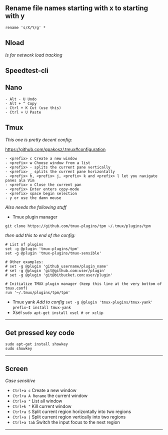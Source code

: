 ## Rename file names starting with x to starting with y
```
rename 's/X/Y/g' *
```

## Nload
*Is for network load tracking*

## Speedtest-cli

## Nano
```
- Alt - U Undo
- Alt + ^ Copy
- Ctrl + K Cut (use this)
- Ctrl + U Paste
```
## Tmux
*This one is pretty decent config:*

https://github.com/gpakosz/.tmux#configuration

```
- <prefix> c Create a new window
- <prefix> w Choose window from a list
- <prefix> - splits the current pane vertically
- <prefix> _ splits the current pane horizontally
- <prefix> h, <prefix> j, <prefix> k and <prefix> l let you navigate panes ala Vim
- <prefix> x Close the current pan
- <prefix> Enter enters copy-mode
- <prefix> space begin selection
- y or use the damn mouse
```

*Also needs the following stuff*

- Tmux plugin manager
```
git clone https://github.com/tmux-plugins/tpm ~/.tmux/plugins/tpm
```
*then add this to end of the config:*
```
# List of plugins
set -g @plugin 'tmux-plugins/tpm'
set -g @plugin 'tmux-plugins/tmux-sensible'

# Other examples:
# set -g @plugin 'github_username/plugin_name'
# set -g @plugin 'git@github.com:user/plugin'
# set -g @plugin 'git@bitbucket.com:user/plugin'

# Initialize TMUX plugin manager (keep this line at the very bottom of tmux.conf)
run '~/.tmux/plugins/tpm/tpm'
```
- Tmux yank
*Add to config* ```set -g @plugin 'tmux-plugins/tmux-yank'```
```prefix–I install tmux-yank```
- Xsel 
```sudo apt-get install xsel # or xclip```




---

## Get pressed key code
```
sudo apt-get install showkey
sudo showkey
```
---

## Screen
*Case sensitive*
- ```Ctrl+a c```  Create a new window
- ```Ctrl+a A Rename``` the current window
- ```Ctrl+a "``` List all window
- ```Ctrl+k "``` Kill current window
- ```Ctrl+a S``` Split current region horizontally into two regions
- ```Ctrl+a |``` Split current region vertically into two regions
- ```Ctrl+a tab``` Switch the input focus to the next region

---
